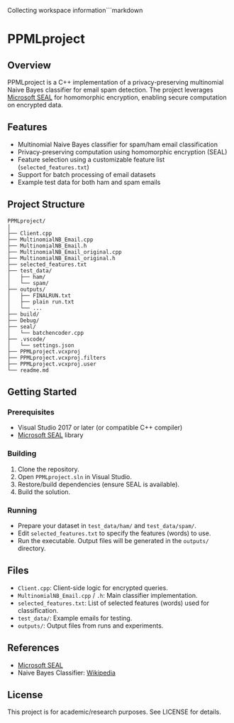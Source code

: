 Collecting workspace information```markdown
# PPMLproject

## Overview

PPMLproject is a C++ implementation of a privacy-preserving multinomial Naive Bayes classifier for email spam detection. The project leverages [Microsoft SEAL](https://github.com/microsoft/SEAL) for homomorphic encryption, enabling secure computation on encrypted data.

## Features

- Multinomial Naive Bayes classifier for spam/ham email classification
- Privacy-preserving computation using homomorphic encryption (SEAL)
- Feature selection using a customizable feature list (`selected_features.txt`)
- Support for batch processing of email datasets
- Example test data for both ham and spam emails

## Project Structure

```
PPMLproject/
│
├── Client.cpp
├── MultinomialNB_Email.cpp
├── MultinomialNB_Email.h
├── MultinomialNB_Email_original.cpp
├── MultinomialNB_Email_original.h
├── selected_features.txt
├── test_data/
│   ├── ham/
│   └── spam/
├── outputs/
│   ├── FINALRUN.txt
│   ├── plain run.txt
│   └── ...
├── build/
├── Debug/
├── seal/
│   └── batchencoder.cpp
├── .vscode/
│   └── settings.json
├── PPMLproject.vcxproj
├── PPMLproject.vcxproj.filters
├── PPMLproject.vcxproj.user
└── readme.md
```

## Getting Started

### Prerequisites

- Visual Studio 2017 or later (or compatible C++ compiler)
- [Microsoft SEAL](https://github.com/microsoft/SEAL) library

### Building

1. Clone the repository.
2. Open `PPMLproject.sln` in Visual Studio.
3. Restore/build dependencies (ensure SEAL is available).
4. Build the solution.

### Running

- Prepare your dataset in `test_data/ham/` and `test_data/spam/`.
- Edit `selected_features.txt` to specify the features (words) to use.
- Run the executable. Output files will be generated in the `outputs/` directory.

## Files

- `Client.cpp`: Client-side logic for encrypted queries.
- `MultinomialNB_Email.cpp` / `.h`: Main classifier implementation.
- `selected_features.txt`: List of selected features (words) used for classification.
- `test_data/`: Example emails for testing.
- `outputs/`: Output files from runs and experiments.

## References

- [Microsoft SEAL](https://github.com/microsoft/SEAL)
- Naive Bayes Classifier: [Wikipedia](https://en.wikipedia.org/wiki/Naive_Bayes_classifier)

## License

This project is for academic/research purposes. See LICENSE for details.
```
